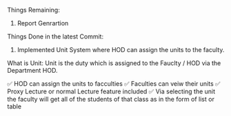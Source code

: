Things Remaining:
1. Report Genrartion

Things Done in the latest Commit:
1. Implemented Unit System where HOD can assign the units to the faculty.

What is Unit: Unit is the duty which is assigned to the Fauclty / HOD via the Department HOD.

✅ HOD can assign the units to facculties
✅ Faculties can veiw their units
✅ Proxy Lecture or normal Lecture feature included
✅ Via selecting the unit the faculty will get all of the students of that class as in the form of list or table
